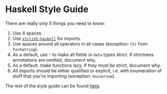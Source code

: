# Haskell Style Guide

There are really only 5 things you need to know:

1. Use 4 spaces.
2. Use [`stylish-haskell`](https://github.com/jaspervdj/stylish-haskell) for imports.
3. Use spaces around all operators in all cases (exception: `(%)` from `Formatting`).
4. As a default, use `!` to make all fields in `data` types strict. If strictness annotations are omitted, document why.
5. As a default, make functions lazy. If they must be strict, document why.
6. All imports should be either qualified or explicit, i.e. with enumeration of stuff that you're importing (exception: `Universum`).

The rest of the style guide can be found [here](https://github.com/serokell/serokell-core/blob/master/serokell-style.md).
